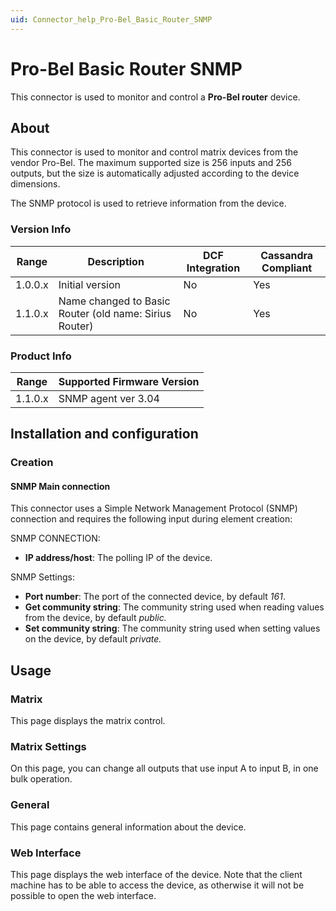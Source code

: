 ```yaml
---
uid: Connector_help_Pro-Bel_Basic_Router_SNMP
---
```


# Pro-Bel Basic Router SNMP

This connector is used to monitor and control a **Pro-Bel router** device.

## About

This connector is used to monitor and control matrix devices from the vendor Pro-Bel. The maximum supported size is 256 inputs and 256 outputs, but the size is automatically adjusted according to the device dimensions.

The SNMP protocol is used to retrieve information from the device.

### Version Info

| **Range** | **Description**                                        | **DCF Integration** | **Cassandra Compliant** |
|------------------|--------------------------------------------------------|---------------------|-------------------------|
| 1.0.0.x          | Initial version                                        | No                  | Yes                     |
| 1.1.0.x          | Name changed to Basic Router (old name: Sirius Router) | No                  | Yes                     |

### Product Info

| Range | Supported Firmware Version |
|------------------|-----------------------------|
| 1.1.0.x          | SNMP agent ver 3.04         |

## Installation and configuration

### Creation

#### SNMP Main connection

This connector uses a Simple Network Management Protocol (SNMP) connection and requires the following input during element creation:

SNMP CONNECTION:

- **IP address/host**: The polling IP of the device.

SNMP Settings:

- **Port number**: The port of the connected device, by default *161*.
- **Get community string**: The community string used when reading values from the device, by default *public.*
- **Set community string**: The community string used when setting values on the device, by default *private.*

## Usage

### Matrix

This page displays the matrix control.

### Matrix Settings

On this page, you can change all outputs that use input A to input B, in one bulk operation.

### General

This page contains general information about the device.

### Web Interface

This page displays the web interface of the device. Note that the client machine has to be able to access the device, as otherwise it will not be possible to open the web interface.
